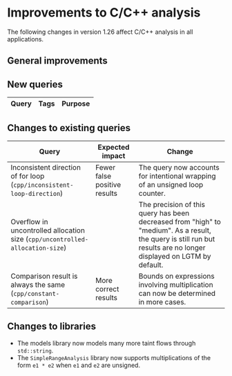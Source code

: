 # Improvements to C/C++ analysis

The following changes in version 1.26 affect C/C++ analysis in all applications.

## General improvements

## New queries

| **Query**                   | **Tags**  | **Purpose**                                                        |
|-----------------------------|-----------|--------------------------------------------------------------------|

## Changes to existing queries

| **Query**                  | **Expected impact**    | **Change**                                                       |
|----------------------------|------------------------|------------------------------------------------------------------|
| Inconsistent direction of for loop (`cpp/inconsistent-loop-direction`) | Fewer false positive results | The query now accounts for intentional wrapping of an unsigned loop counter. |
| Overflow in uncontrolled allocation size (`cpp/uncontrolled-allocation-size`) | | The precision of this query has been decreased from "high" to "medium". As a result, the query is still run but results are no longer displayed on LGTM by default. |
| Comparison result is always the same (`cpp/constant-comparison`) | More correct results | Bounds on expressions involving multiplication can now be determined in more cases. |

## Changes to libraries

* The models library now models many more taint flows through `std::string`.
* The `SimpleRangeAnalysis` library now supports multiplications of the form
  `e1 * e2` when `e1` and `e2` are unsigned.
